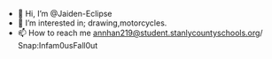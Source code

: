 - 👋 Hi, I’m @Jaiden-Eclipse
- 👀 I’m interested in; drawing,motorcycles.
- 📫 How to reach me annhan219@student.stanlycountyschools.org/ Snap:Infam0usFall0ut

<!---
Jaiden-Eclipse/Jaiden-Eclipse is a ✨ special ✨ repository because its `README.md` (this file) appears on your GitHub profile.
You can click the Preview link to take a look at your changes.
--->
